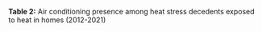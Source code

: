 ---
---

<p><strong>Table 2:</strong> Air conditioning presence among heat stress decedents exposed to heat in homes (2012-2021)</p>
<div style="min-height:208px"><script type="text/javascript" defer src="https://datawrapper.dwcdn.net/Xd4kw/embed.js?v=1" charset="utf-8"></script><noscript><img src="https://datawrapper.dwcdn.net/Xd4kw/full.png" alt="" /></noscript></div>